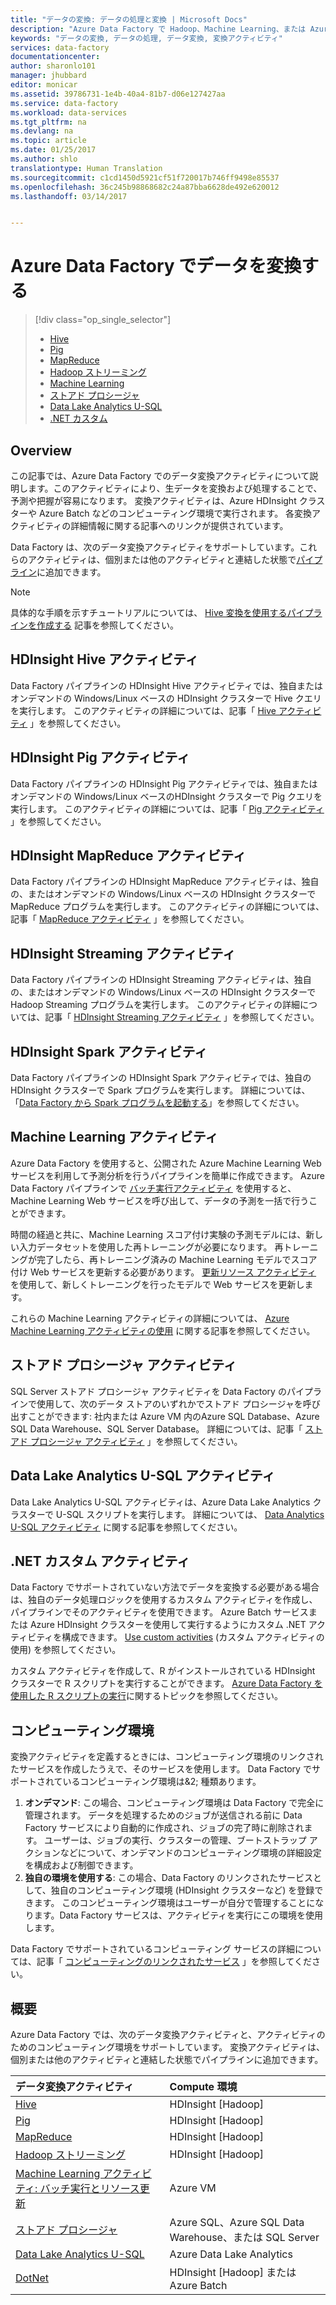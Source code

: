 ```yaml
---
title: "データの変換: データの処理と変換 | Microsoft Docs"
description: "Azure Data Factory で Hadoop、Machine Learning、または Azure Data Lake Analytics を使用してデータを変換または処理する方法について説明します。"
keywords: "データの変換, データの処理, データ変換, 変換アクティビティ"
services: data-factory
documentationcenter: 
author: sharonlo101
manager: jhubbard
editor: monicar
ms.assetid: 39786731-1e4b-40a4-81b7-d06e127427aa
ms.service: data-factory
ms.workload: data-services
ms.tgt_pltfrm: na
ms.devlang: na
ms.topic: article
ms.date: 01/25/2017
ms.author: shlo
translationtype: Human Translation
ms.sourcegitcommit: c1cd1450d5921cf51f720017b746ff9498e85537
ms.openlocfilehash: 36c245b98868682c24a87bba6628de492e620012
ms.lasthandoff: 03/14/2017


---
```

# <a name="transform-data-in-azure-data-factory"></a>Azure Data Factory でデータを変換する
> [!div class="op_single_selector"]
> * [Hive](data-factory-hive-activity.md)  
> * [Pig](data-factory-pig-activity.md)  
> * [MapReduce](data-factory-map-reduce.md)  
> * [Hadoop ストリーミング](data-factory-hadoop-streaming-activity.md)
> * [Machine Learning](data-factory-azure-ml-batch-execution-activity.md) 
> * [ストアド プロシージャ](data-factory-stored-proc-activity.md)
> * [Data Lake Analytics U-SQL](data-factory-usql-activity.md)
> * [.NET カスタム](data-factory-use-custom-activities.md)

## <a name="overview"></a>Overview
この記事では、Azure Data Factory でのデータ変換アクティビティについて説明します。このアクティビティにより、生データを変換および処理することで、予測や把握が容易になります。 変換アクティビティは、Azure HDInsight クラスターや Azure Batch などのコンピューティング環境で実行されます。 各変換アクティビティの詳細情報に関する記事へのリンクが提供されています。

Data Factory は、次のデータ変換アクティビティをサポートしています。これらのアクティビティは、個別または他のアクティビティと連結した状態で[パイプライン](data-factory-create-pipelines.md)に追加できます。

> [!NOTE]
> 具体的な手順を示すチュートリアルについては、 [Hive 変換を使用するパイプラインを作成する](data-factory-build-your-first-pipeline.md) 記事を参照してください。  
> 
> 

## <a name="hdinsight-hive-activity"></a>HDInsight Hive アクティビティ
Data Factory パイプラインの HDInsight Hive アクティビティでは、独自またはオンデマンドの Windows/Linux ベースの HDInsight クラスターで Hive クエリを実行します。 このアクティビティの詳細については、記事「 [Hive アクティビティ](data-factory-hive-activity.md) 」を参照してください。 

## <a name="hdinsight-pig-activity"></a>HDInsight Pig アクティビティ
Data Factory パイプラインの HDInsight Pig アクティビティでは、独自またはオンデマンドの Windows/Linux ベースのHDInsight クラスターで Pig クエリを実行します。 このアクティビティの詳細については、記事「 [Pig アクティビティ](data-factory-pig-activity.md) 」を参照してください。 

## <a name="hdinsight-mapreduce-activity"></a>HDInsight MapReduce アクティビティ
Data Factory パイプラインの HDInsight MapReduce アクティビティは、独自の、またはオンデマンドの Windows/Linux ベースの HDInsight クラスターで MapReduce プログラムを実行します。 このアクティビティの詳細については、記事「 [MapReduce アクティビティ](data-factory-map-reduce.md) 」を参照してください。

## <a name="hdinsight-streaming-activity"></a>HDInsight Streaming アクティビティ
Data Factory パイプラインの HDInsight Streaming アクティビティは、独自の、またはオンデマンドの Windows/Linux ベースの HDInsight クラスターで Hadoop Streaming プログラムを実行します。 このアクティビティの詳細については、記事「 [HDInsight Streaming アクティビティ](data-factory-hadoop-streaming-activity.md) 」を参照してください。

## <a name="hdinsight-spark-activity"></a>HDInsight Spark アクティビティ
Data Factory パイプラインの HDInsight Spark アクティビティでは、独自の HDInsight クラスターで Spark プログラムを実行します。 詳細については、「[Data Factory から Spark プログラムを起動する](data-factory-spark.md)」を参照してください。 

## <a name="machine-learning-activities"></a>Machine Learning アクティビティ
Azure Data Factory を使用すると、公開された Azure Machine Learning Web サービスを利用して予測分析を行うパイプラインを簡単に作成できます。 Azure Data Factory パイプラインで [バッチ実行アクティビティ](data-factory-azure-ml-batch-execution-activity.md#invoking-a-web-service-using-batch-execution-activity) を使用すると、Machine Learning Web サービスを呼び出して、データの予測を一括で行うことができます。

時間の経過と共に、Machine Learning スコア付け実験の予測モデルには、新しい入力データセットを使用した再トレーニングが必要になります。 再トレーニングが完了したら、再トレーニング済みの Machine Learning モデルでスコア付け Web サービスを更新する必要があります。 [更新リソース アクティビティ](data-factory-azure-ml-batch-execution-activity.md#updating-models-using-update-resource-activity) を使用して、新しくトレーニングを行ったモデルで Web サービスを更新します。  

これらの Machine Learning アクティビティの詳細については、 [Azure Machine Learning アクティビティの使用](data-factory-azure-ml-batch-execution-activity.md) に関する記事を参照してください。 

## <a name="stored-procedure-activity"></a>ストアド プロシージャ アクティビティ
SQL Server ストアド プロシージャ アクティビティを Data Factory のパイプラインで使用して、次のデータ ストアのいずれかでストアド プロシージャを呼び出すことができます: 社内または Azure VM 内のAzure SQL Database、Azure SQL Data Warehouse、SQL Server Database。 詳細については、記事「 [ストアド プロシージャ アクティビティ](data-factory-stored-proc-activity.md) 」を参照してください。  

## <a name="data-lake-analytics-u-sql-activity"></a>Data Lake Analytics U-SQL アクティビティ
Data Lake Analytics U-SQL アクティビティは、Azure Data Lake Analytics クラスターで U-SQL スクリプトを実行します。 詳細については、 [Data Analytics U-SQL アクティビティ](data-factory-usql-activity.md) に関する記事を参照してください。 

## <a name="net-custom-activity"></a>.NET カスタム アクティビティ
Data Factory でサポートされていない方法でデータを変換する必要がある場合は、独自のデータ処理ロジックを使用するカスタム アクティビティを作成し、パイプラインでそのアクティビティを使用できます。 Azure Batch サービスまたは Azure HDInsight クラスターを使用して実行するようにカスタム .NET アクティビティを構成できます。 [Use custom activities](data-factory-use-custom-activities.md) (カスタム アクティビティの使用) を参照してください。 

カスタム アクティビティを作成して、R がインストールされている HDInsight クラスターで R スクリプトを実行することができます。 [Azure Data Factory を使用した R スクリプトの実行](https://github.com/Azure/Azure-DataFactory/tree/master/Samples/RunRScriptUsingADFSample)に関するトピックを参照してください。 

## <a name="compute-environments"></a>コンピューティング環境
変換アクティビティを定義するときには、コンピューティング環境のリンクされたサービスを作成したうえで、そのサービスを使用します。 Data Factory でサポートされているコンピューティング環境は&2; 種類あります。 

1. **オンデマンド**: この場合、コンピューティング環境は Data Factory で完全に管理されます。 データを処理するためのジョブが送信される前に Data Factory サービスにより自動的に作成され、ジョブの完了時に削除されます。 ユーザーは、ジョブの実行、クラスターの管理、ブートストラップ アクションなどについて、オンデマンドのコンピューティング環境の詳細設定を構成および制御できます。 
2. **独自の環境を使用する**: この場合、Data Factory のリンクされたサービスとして、独自のコンピューティング環境 (HDInsight クラスターなど) を登録できます。 このコンピューティング環境はユーザーが自分で管理することになります。Data Factory サービスは、アクティビティを実行にこの環境を使用します。 

Data Factory でサポートされているコンピューティング サービスの詳細については、記事「 [コンピューティングのリンクされたサービス](data-factory-compute-linked-services.md) 」を参照してください。 

## <a name="summary"></a>概要
Azure Data Factory では、次のデータ変換アクティビティと、アクティビティのためのコンピューティング環境をサポートしています。 変換アクティビティは、個別または他のアクティビティと連結した状態でパイプラインに追加できます。

| データ変換アクティビティ | Compute 環境 |
|:--- |:--- |
| [Hive](data-factory-hive-activity.md) |HDInsight [Hadoop] |
| [Pig](data-factory-pig-activity.md) |HDInsight [Hadoop] |
| [MapReduce](data-factory-map-reduce.md) |HDInsight [Hadoop] |
| [Hadoop ストリーミング](data-factory-hadoop-streaming-activity.md) |HDInsight [Hadoop] |
| [Machine Learning アクティビティ: バッチ実行とリソース更新](data-factory-azure-ml-batch-execution-activity.md) |Azure VM |
| [ストアド プロシージャ](data-factory-stored-proc-activity.md) |Azure SQL、Azure SQL Data Warehouse、または SQL Server |
| [Data Lake Analytics U-SQL](data-factory-usql-activity.md) |Azure Data Lake Analytics |
| [DotNet](data-factory-use-custom-activities.md) |HDInsight [Hadoop] または Azure Batch |


